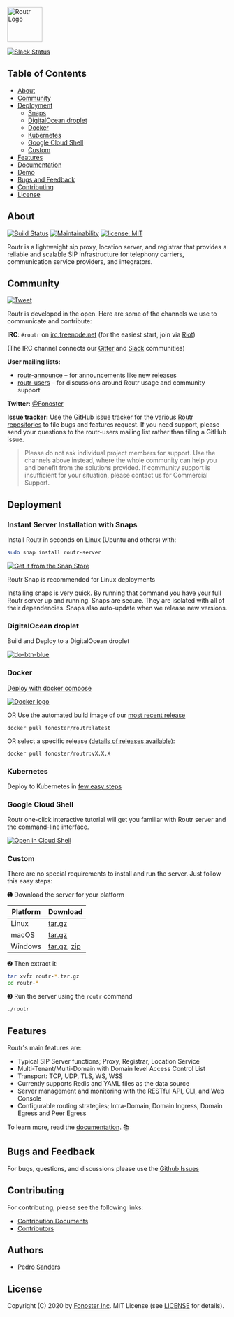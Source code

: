 
<p align="left">
  <a href="https://routr.cio/">
    <img src="https://raw.githubusercontent.com/fonoster/routr/master/docs/assets/brand.png" alt="Routr Logo" height="80">
  </a>
</p>

[![Slack Status](https://img.shields.io/badge/slack-join_chat-white.svg?logo=slack&style=social)](https://join.slack.com/t/fonoster/shared_invite/enQtODc2NDY5ODA3NzYzLTNjOTRmZDQ5NzgzZjQ1MTQ3ZDQzNTgwOGVjMzIzYTkwNjZlMWU0ZmZjODMxYjIzODJjZGIwY2FiODA3YjU4ZTk)

## Table of Contents

* [About](#about)
* [Community](#community)
* [Deployment](#deployment)
    * [Snaps](#instant-server-installation-with-snaps)
    * [DigitalOcean droplet](#digitalocean-droplet)
    * [Docker](#docker)  
    * [Kubernetes](#kubernetes)  
    * [Google Cloud Shell](#google-cloud-shell)
    * [Custom](#custom)     
* [Features](#features)
* [Documentation](https://routr.io/docs/introduction/overview)
* [Demo](https://demo.routr.io/login)
* [Bugs and Feedback](#bugs-and-feedback)
* [Contributing](#contributing)
* [License](#license)

## About

[![Build Status](https://github.com/fonoster/routr/workflows/build/badge.svg)](https://github.com/fonoster/routr/actions?workflow=build) [![Maintainability](https://api.codeclimate.com/v1/badges/49ea061777d76c003b71/maintainability)](https://codeclimate.com/github/fonoster/routr/maintainability)
<a href="https://opensource.org/licenses/MIT"><img src="https://img.shields.io/badge/license-MIT-blue.svg" alt="license: MIT"></a>

Routr is a lightweight sip proxy, location server, and registrar that provides a reliable and scalable SIP infrastructure for telephony carriers, communication service providers, and integrators.

## Community

[![Tweet](https://img.shields.io/twitter/url/http/shields.io.svg?style=social)](https://twitter.com/intent/tweet?text=Next-generation%20SIP%20Server&url=https://github.com/fonoster/routr&via=fonoster&hashtags=voip,sip,webrtc,telephony)

Routr is developed in the open. Here are some of the channels we use to communicate and contribute:

**IRC**: `#routr` on [irc.freenode.net](https://freenode.net/) (for the easiest start, join via [Riot](https://riot.im/app/#/room/#routr:matrix.org))

(The IRC channel connects our [Gitter](https://gitter.im/fonoster/routr) and [Slack](https://fonosterteam.typeform.com/to/Xy8Oc0) communities)

**User mailing lists:**

- [routr-announce](https://groups.google.com/forum/#!forum/routr-announce) – for announcements like new releases
- [routr-users](https://groups.google.com/forum/#!forum/routr-users) – for discussions around Routr usage and community support

**Twitter:** [@Fonoster](https://twitter.com/fonoster)

**Issue tracker:** Use the GitHub issue tracker for the various [Routr repositories](https://github.com/fonoster/) to file bugs and features request. If you need support, please send your questions to the routr-users mailing list rather than filing a GitHub issue.

>Please do not ask individual project members for support. Use the channels above instead, where the whole community can help you and benefit from the solutions provided. If community support is insufficient for your situation, please contact us for Commercial Support.

## Deployment

### Instant Server Installation with Snaps

Install Routr in seconds on Linux (Ubuntu and others) with:

```bash
sudo snap install routr-server
```

[![Get it from the Snap Store](https://snapcraft.io/static/images/badges/en/snap-store-black.svg)](https://snapcraft.io/routr-server)

Routr Snap is recommended for Linux deployments

Installing snaps is very quick. By running that command you have your full Routr server up and running. Snaps are secure. They are isolated with all of their dependencies. Snaps also auto-update when we release new versions.

### DigitalOcean droplet

Build and Deploy to a DigitalOcean droplet

[![do-btn-blue](https://user-images.githubusercontent.com/51996/58146107-50512580-7c1a-11e9-8ec9-e032ba387c2a.png)](https://github.com/fonoster/routr/tree/master/.digitalocean/README.md)

### Docker

[Deploy with docker compose](https://routr.io/docs/guides/running-with-docker-or-compose/)

[![Docker logo](https://d207aa93qlcgug.cloudfront.net/1.95.5.qa/img/nav/docker-logo-loggedout.png)](https://hub.docker.com/r/fonoster/routr/)

OR Use the automated build image of our [most recent release](https://hub.docker.com/r/fonoster/routr/)

```
docker pull fonoster/routr:latest
```

OR select a specific release ([details of releases available](https://github.com/fonoster/routr/releases)):
```
docker pull fonoster/routr:vX.X.X
```

### Kubernetes

Deploy to Kubernetes in [few easy steps](https://github.com/fonoster/routr/tree/master/.k8s/README.md)

### Google Cloud Shell

Routr one-click interactive tutorial will get you familiar with Routr server and the command-line interface.

[![Open in Cloud Shell](https://gstatic.com/cloudssh/images/open-btn.svg)](https://console.cloud.google.com/cloudshell/open?git_repo=https://github.com/fonoster/routr-walkthrough-tutorial&tutorial=tutorial.md)

### Custom

There are no special requirements to install and run the server. Just follow this easy steps:

&#10122; Download the server for your platform

| Platform | Download |
| -- | -- |
| Linux | [tar.gz](https://github.com/fonoster/routr/releases/download/1.0.0-rc4/routr-1.0.0-rc4_linux-x64_bin.tar.gz) |  
| macOS | [tar.gz](https://github.com/fonoster/routr/releases/download/1.0.0-rc4/routr-1.0.0-rc4_osx-x64_bin.tar.gz) |  
| Windows | [tar.gz](https://github.com/fonoster/routr/releases/download/1.0.0-rc4/routr-1.0.0-rc4_windows-x64_bin.tar.gz), [zip](https://github.com/fonoster/routr/releases/download/1.0.0-rc4/routr-1.0.0-rc4_windows-x64_bin.zip) |  

&#10123; Then extract it:

```bash
tar xvfz routr-*.tar.gz
cd routr-*
```

&#10124; Run the server using the `routr` command

```bash
./routr
```

## Features

Routr's main features are:

- Typical SIP Server functions; Proxy, Registrar, Location Service
- Multi-Tenant/Multi-Domain with Domain level Access Control List
- Transport: TCP, UDP, TLS, WS, WSS
- Currently supports Redis and YAML files as the data source
- Server management and monitoring with the RESTful API, CLI, and Web Console
- Configurable routing strategies; Intra-Domain, Domain Ingress, Domain Egress and Peer Egress

To learn more, read the [documentation](https://routr.io/docs/introduction/overview/). :books:


## Bugs and Feedback

For bugs, questions, and discussions please use the [Github Issues](https://github.com/fonoster/routr/issues)

## Contributing

For contributing, please see the following links:

 - [Contribution Documents](https://github.com/fonoster/routr/blob/master/CONTRIBUTING.md)
 - [Contributors](https://github.com/fonoster/routr/contributors)

## Authors
 - [Pedro Sanders](https://github.com/psanders)

## License
Copyright (C) 2020 by [Fonoster Inc](https://fonoster.com). MIT License (see [LICENSE](https://github.com/fonoster/routr/blob/master/LICENSE) for details).
